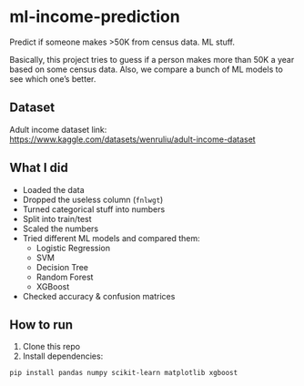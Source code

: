# ml-income-prediction
Predict if someone makes >50K from census data. ML stuff.

Basically, this project tries to guess if a person makes more than 50K a year based on some census data. Also, we compare a bunch of ML models to see which one’s better.  

## Dataset
Adult income dataset link:  
https://www.kaggle.com/datasets/wenruliu/adult-income-dataset 

## What I did
- Loaded the data  
- Dropped the useless column (`fnlwgt`)  
- Turned categorical stuff into numbers  
- Split into train/test  
- Scaled the numbers  
- Tried different ML models and compared them:  
  - Logistic Regression  
  - SVM  
  - Decision Tree  
  - Random Forest  
  - XGBoost  
- Checked accuracy & confusion matrices  

## How to run
1. Clone this repo  
2. Install dependencies:  
```bash
pip install pandas numpy scikit-learn matplotlib xgboost

